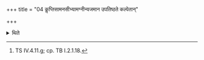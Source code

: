 +++
title = "04 कॢप्तिसामनसीभ्यामग्नीन्यजमान उपतिष्ठते कल्पेतान्"

+++

<details><summary>थिते</summary>

4. With the verse called Kl̥pti and Sāmanasī beginning with kalpetāṁ dyāvāpr̥thivī and ye'gnayaḥ samanasaḥ,[^1] the sacrificer stands near the fires praising them.  

[^1]: TS IV.4.11.g; cp. TB I.2.1.18.
</details>
